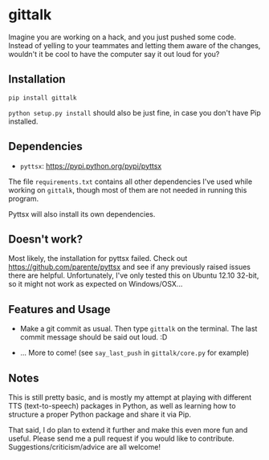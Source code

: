 gittalk
=======

Imagine you are working on a hack, and you just pushed some code. 
Instead of yelling to your teammates and letting them aware of the 
changes, wouldn't it be cool to have the computer say it out loud 
for you?   

## Installation

`pip install gittalk`     

`python setup.py install` should also be just fine, in case you don't 
have Pip installed.

## Dependencies

* `pyttsx`: https://pypi.python.org/pypi/pyttsx

The file `requirements.txt` contains all other dependencies I've used 
while working on `gittalk`, though most of them are not needed in 
running this program.

Pyttsx will also install its own dependencies.

## Doesn't work?

Most likely, the installation for pyttsx failed. Check out 
https://github.com/parente/pyttsx and see if any previously raised 
issues there are helpful. Unfortunately, I've only tested this on 
Ubuntu 12.10 32-bit, so it might not work as expected on Windows/OSX...   

## Features and Usage

* Make a git commit as usual. Then type `gittalk` on the terminal. The 
last commit message should be said out loud. :D

* ... More to come! (see `say_last_push` in `gittalk/core.py` for example)

## Notes
This is still pretty basic, and is mostly my attempt at playing with 
different TTS (text-to-speech) packages in Python, as well as learning 
how to structure a proper Python package and share it via Pip.  

That said, I do plan to extend it further and make this even more fun 
and useful. Please send me a pull request if you would like to 
contribute. Suggestions/criticism/advice are all welcome!
